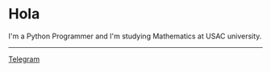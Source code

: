 # Hola 

I'm a Python Programmer and I'm studying Mathematics at USAC university.

---
[Telegram](@willicutzal)